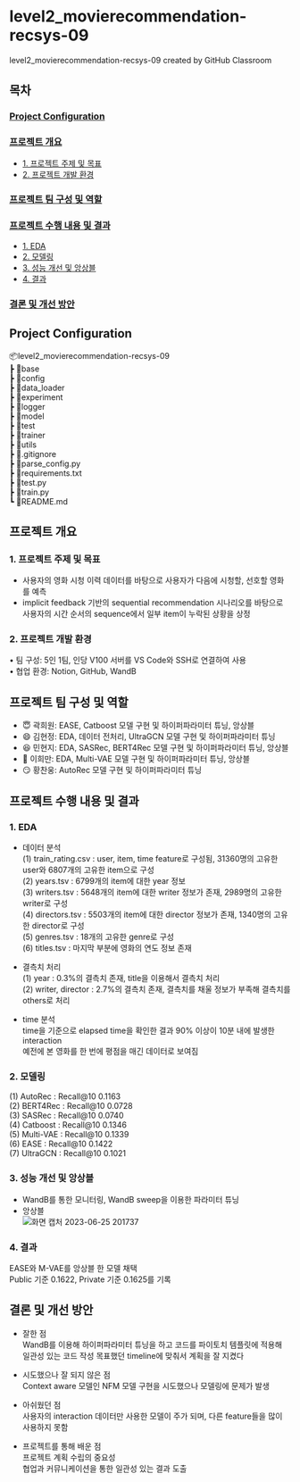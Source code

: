 # level2_movierecommendation-recsys-09
level2_movierecommendation-recsys-09 created by GitHub Classroom

## 목차
### [Project Configuration](#project-configuration-1)
### [프로젝트 개요](#프로젝트-개요-1)
- [1. 프로젝트 주제 및 목표](#1-프로젝트-주제-및-목표)
- [2. 프로젝트 개발 환경](#2-프로젝트-개발-환경)
### [프로젝트 팀 구성 및 역할](#프로젝트-팀-구성-및-역할-1)
### [프로젝트 수행 내용 및 결과](#프로젝트-수행-내용-및-결과-1)
- [1. EDA](#1-eda)
- [2. 모델링](#2-모델링)
- [3. 성능 개선 및 앙상블](#3-성능-개선-및-앙상블)
- [4. 결과](#4-결과)
### [결론 및 개선 방안](#결론-및-개선-방안-1)

## Project Configuration
📦level2_movierecommendation-recsys-09  
 ┣ 📂base  
 ┣ 📂config  
 ┣ 📂data_loader  
 ┣ 📂experiment  
 ┣ 📂logger    
 ┣ 📂model  
 ┣ 📂test  
 ┣ 📂trainer  
 ┣ 📂utils  
 ┣ 📜.gitignore  
 ┣ 📜parse_config.py  
 ┣ 📜requirements.txt  
 ┣ 📜test.py  
 ┣ 📜train.py  
 ┗ 📜README.md

## 프로젝트 개요

### 1. 프로젝트 주제 및 목표

-	사용자의 영화 시청 이력 데이터를 바탕으로 사용자가 다음에 시청할, 선호할 영화를 예측  
- implicit feedback 기반의 sequential recommendation 시나리오를 바탕으로 사용자의 시간 순서의 sequence에서 일부 item이 누락된 상황을 상정

### 2. 프로젝트 개발 환경

•	팀 구성: 5인 1팀, 인당 V100 서버를 VS Code와 SSH로 연결하여 사용  
•	협업 환경: Notion, GitHub, WandB


## 프로젝트 팀 구성 및 역할
-	😇 곽희원: EASE, Catboost 모델 구현 및 하이퍼파라미터 튜닝, 앙상블  
-	😄 김현정: EDA, 데이터 전처리, UltraGCN 모델 구현 및 하이퍼파라미터 튜닝  
-	😆 민현지: EDA, SASRec, BERT4Rec 모델 구현 및 하이퍼파라미터 튜닝, 앙상블  
-	🤭 이희만: EDA, Multi-VAE 모델 구현 및 하이퍼파라미터 튜닝, 앙상블  
-	😏 황찬웅: AutoRec 모델 구현 및 하이퍼파라미터 튜닝

  
## 프로젝트 수행 내용 및 결과

### 1. EDA

- 데이터 분석  
(1) train_rating.csv : user, item, time feature로 구성됨, 31360명의 고유한 user와 6807개의 고유한 item으로 구성  
(2) years.tsv : 6799개의 item에 대한 year 정보  
(3) writers.tsv : 5648개의 item에 대한 writer 정보가 존재, 2989명의 고유한 writer로 구성  
(4) directors.tsv :	5503개의 item에 대한 director 정보가 존재, 1340명의 고유한 director로 구성  
(5) genres.tsv : 18개의 고유한 genre로 구성  
(6) titles.tsv : 마지막 부분에 영화의 연도 정보 존재  

- 결측치 처리  
(1) year : 0.3%의 결측치 존재, title을 이용해서 결측치 처리  
(2) writer, director : 2.7%의 결측치 존재, 결측치를 채울 정보가 부족해 결측치를 others로 처리

- time 분석  
time을 기준으로 elapsed time을 확인한 결과 90% 이상이 10분 내에 발생한 interaction  
예전에 본 영화를 한 번에 평점을 매긴 데이터로 보여짐

### 2. 모델링  
(1) AutoRec : Recall@10 0.1163  
(2) BERT4Rec : Recall@10 0.0728  
(3) SASRec : Recall@10 0.0740  
(4) Catboost : Recall@10 0.1346  
(5) Multi-VAE : Recall@10 0.1339  
(6) EASE : Recall@10 0.1422  
(7) UltraGCN : Recall@10 0.1021  

### 3. 성능 개선 및 앙상블  
- WandB를 통한 모니터링, WandB sweep을 이용한 파라미터 튜닝  
- 앙상블  
![화면 캡처 2023-06-25 201737](https://github.com/boostcampaitech5/level2_movierecommendation-recsys-09/assets/91173904/1eb845d7-155b-436a-afd0-435ef16c4ba0)

### 4. 결과
EASE와 M-VAE를 앙상블 한 모델 채택  
Public 기준 0.1622, Private 기준 0.1625를 기록

## 결론 및 개선 방안
- 잘한 점  
  WandB를 이용해 하이퍼파라미터 튜닝을 하고 코드를 파이토치 템플릿에 적용해 일관성 있는 코드 작성 
  목표했던 timeline에 맞춰서 계획을 잘 지켰다
  
- 시도했으나 잘 되지 않은 점  
  Context aware 모델인 NFM 모델 구현을 시도했으나 모델링에 문제가 발생
  
- 아쉬웠던 점  
  사용자의 interaction 데이터만 사용한 모델이 주가 되며, 다른 feature들을 많이 사용하지 못함
  
- 프로젝트를 통해 배운 점  
  프로젝트 계획 수립의 중요성  
  협업과 커뮤니케이션을 통한 일관성 있는 결과 도출
